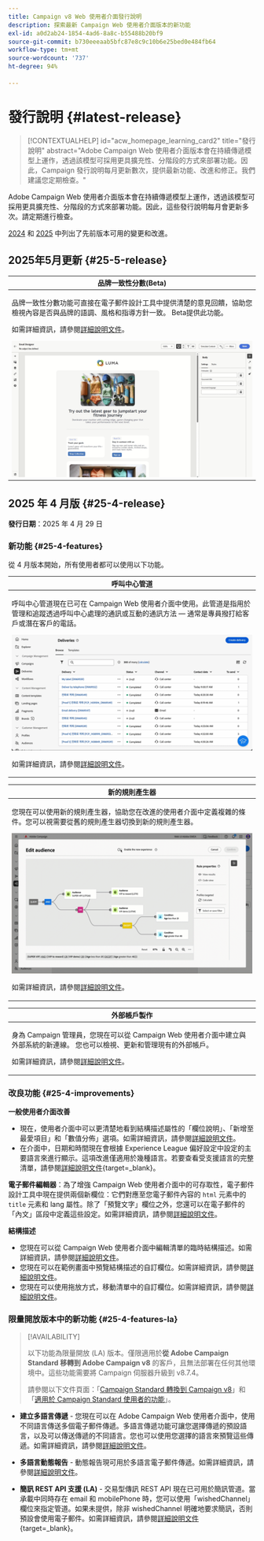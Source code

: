 ```yaml
---
title: Campaign v8 Web 使用者介面發行說明
description: 探索最新 Campaign Web 使用者介面版本的新功能
exl-id: a0d2ab24-1854-4ad6-8a8c-b55488b20bf9
source-git-commit: b730eeeaab5bfc87e8c9c10b6e25bed0e484fb64
workflow-type: tm+mt
source-wordcount: '737'
ht-degree: 94%

---
```


# 發行說明 {#latest-release}

>[!CONTEXTUALHELP]
>id="acw_homepage_learning_card2"
>title="發行說明"
>abstract="Adobe Campaign Web 使用者介面版本會在持續傳遞模型上運作，透過該模型可採用更具擴充性、分階段的方式來部署功能。因此，Campaign 發行說明每月更新數次，提供最新功能、改進和修正。我們建議您定期檢查。"

Adobe Campaign Web 使用者介面版本會在持續傳遞模型上運作，透過該模型可採用更具擴充性、分階段的方式來部署功能。因此，這些發行說明每月會更新多次。請定期進行檢查。

[2024](release-notes-24.md) 和 [2025](release-notes-25.md) 中列出了先前版本可用的變更和改進。

## 2025年5月更新 {#25-5-release}

<table>
<thead>
<tr>
<th><strong>品牌一致性分數(Beta)</strong><br/></th>
</tr>
</thead>
<tbody>
<tr>
<td>
<p>品牌一致性分數功能可直接在電子郵件設計工具中提供清楚的意見回饋，協助您檢視內容是否與品牌的語調、風格和指導方針一致。 Beta提供此功能。</p>
<p>如需詳細資訊，請參閱<a href="../content/brands-score.md">詳細說明文件</a>。</p>
<img src="assets/do-not-localize/brand-score.gif">
</td>
</tr>
</tbody>
</table>

## 2025 年 4 月版 {#25-4-release}

**發行日期**：2025 年 4 月 29 日

### 新功能 {#25-4-features}

從 4 月版本開始，所有使用者都可以使用以下功能。

<table>
<thead>
<tr>
<th><strong>呼叫中心管道</strong><br/></th>
</tr>
</thead>
<tbody>
<tr>
<td>
<p>呼叫中心管道現在已可在 Campaign Web 使用者介面中使用。此管道是指用於管理和追蹤透過呼叫中心處理的通訊或互動的通訊方法 — 通常是專員撥打給客戶或潛在客戶的電話。</p>
<img src="assets/do-not-localize/call-center.gif">
<p>如需詳細資訊，請參閱<a href="../call-center/gs-call-center.md">詳細說明文件</a>。</p>
</td>
</tr>
</tbody>
</table>

<table>
<thead>
<tr>
<th><strong>新的規則產生器</strong><br/></th>
</tr>
</thead>
<tbody>
<tr>
<td>
<p>您現在可以使用新的規則產生器，協助您在改進的使用者介面中定義複雜的條件。您可以視需要從舊的規則產生器切換到新的規則產生器。</p>
<img src="assets/do-not-localize/rule-builder-release.gif">
<p>如需詳細資訊，請參閱<a href="../query/query-modeler-overview.md">詳細說明文件</a>。</p>
</td>
</tr>
</tbody>
</table>

<table>
<thead>
<tr>
<th><strong>外部帳戶製作</strong><br/></th>
</tr>
</thead>
<tbody>
<tr>
<td>
<p>身為 Campaign 管理員，您現在可以從 Campaign Web 使用者介面中建立與外部系統的新連線。
您也可以檢視、更新和管理現有的外部帳戶。</p>
<p>如需詳細資訊，請參閱<a href="../administration/external-account.md">詳細說明文件</a>。</p>
</td>
</tr>
</tbody>
</table>

### 改良功能 {#25-4-improvements}

**一般使用者介面改善**

* 現在，使用者介面中可以更清楚地看到結構描述屬性的「欄位說明」、「新增至最愛項目」和「數值分佈」選項。如需詳細資訊，請參閱[詳細說明文件](../get-started/attributes.md)。
* 在介面中，日期和時間現在會根據 Experience League 偏好設定中設定的主要語言來進行顯示。這項改進僅適用於幾種語言。若要查看受支援語言的完整清單，請參閱[詳細說明文件](https://experienceleague.adobe.com/zh-hant/docs/core-services/interface/features/browser-language){target=_blank}。

<!--
ko * Built-in options are now only visible in the list of options if the **Show advanced options** toggle is activated.
ko * The typology rules creation screen has been updated to facilitate the selection of the type of rule.
-->

**電子郵件編輯器**：為了增強 Campaign Web 使用者介面中的可存取性，電子郵件設計工具中現在提供兩個新欄位：它們對應至您電子郵件內容的 `html` 元素中的 `title` 元素和 lang 屬性。除了「預覽文字」欄位之外，您還可以在電子郵件的「內文」區段中定義這些設定。如需詳細資訊，請參閱[詳細說明文件](../email/metadata.md)。

<!--
**Workflow**: You can now select an existing Javascript code in workflow properties or in a Javascript activity.    
-->

**結構描述**

* 您現在可以從 Campaign Web 使用者介面中編輯清單的臨時結構描述。如需詳細資訊，請參閱[詳細說明文件](../audience/manage-audience.md)。
* 您現在可以在範例畫面中預覽結構描述的自訂欄位。如需詳細資訊，請參閱[詳細說明文件](../administration/custom-fields.md#add)。
* 您現在可以使用拖放方式，移動清單中的自訂欄位。如需詳細資訊，請參閱[詳細說明文件](../administration/custom-fields.md#add)。


### 限量開放版本中的新功能 {#25-4-features-la}

>[!AVAILABILITY]
>
>以下功能為限量開放 (LA) 版本。僅限適用於&#x200B;**從 Adobe Campaign Standard 移轉到 Adobe Campaign v8** 的客戶，且無法部署在任何其他環境中。這些功能需要將 Campaign 伺服器升級到 v8.7.4。
>
>請參閱以下文件頁面：「[Campaign Standard 轉換到 Campaign v8](../rn/acs-migration.md)」和「[適用於 Campaign Standard 使用者的功能](https://experienceleague.adobe.com/docs/experience-cloud/campaign/campaign-standard-migration-home.html?lang=zh-Hant)」。

* **建立多語言傳遞** - 您現在可以在 Adobe Campaign Web 使用者介面中，使用不同語言傳送多個電子郵件傳遞。多語言傳遞功能可讓您選擇傳遞的預設語言，以及可以傳送傳遞的不同語言。您也可以使用您選擇的語言來預覽這些傳遞。如需詳細資訊，請參閱[詳細說明文件](../email/edit-content.md)。

* **多語言動態報告** - 動態報告現可用於多語言電子郵件傳遞。如需詳細資訊，請參閱[詳細說明文件](../reporting/global-reports.md)。

* **簡訊 REST API 支援 (LA)** - 交易型傳訊 REST API 現在已可用於簡訊管道。當承載中同時存在 email 和 mobilePhone 時，您可以使用「wishedChannel」欄位來指定管道。如果未提供，除非 wishedChannel 明確地要求簡訊，否則預設會使用電子郵件。如需詳細資訊，請參閱[詳細說明文件](https://experienceleague.adobe.com/zh-hant/docs/experience-cloud/campaign/apis/managing-transactional-messages){target=_blank}。


